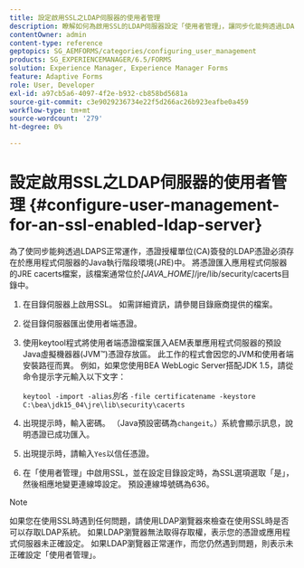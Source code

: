 ```yaml
---
title: 設定啟用SSL之LDAP伺服器的使用者管理
description: 瞭解如何為啟用SSL的LDAP伺服器設定「使用者管理」，讓同步化能夠透過LDAPS正常運作。
contentOwner: admin
content-type: reference
geptopics: SG_AEMFORMS/categories/configuring_user_management
products: SG_EXPERIENCEMANAGER/6.5/FORMS
solution: Experience Manager, Experience Manager Forms
feature: Adaptive Forms
role: User, Developer
exl-id: a97cb5a6-4097-4f2e-b932-cb858bd5681a
source-git-commit: c3e9029236734e22f5d266ac26b923eafbe0a459
workflow-type: tm+mt
source-wordcount: '279'
ht-degree: 0%

---
```


# 設定啟用SSL之LDAP伺服器的使用者管理 {#configure-user-management-for-an-ssl-enabled-ldap-server}

為了使同步能夠透過LDAPS正常運作，憑證授權單位(CA)簽發的LDAP憑證必須存在於應用程式伺服器的Java執行階段環境(JRE)中。 將憑證匯入應用程式伺服器的JRE cacerts檔案，該檔案通常位於&#x200B;*[JAVA_HOME]*/jre/lib/security/cacerts目錄中。

1. 在目錄伺服器上啟用SSL。 如需詳細資訊，請參閱目錄廠商提供的檔案。
1. 從目錄伺服器匯出使用者端憑證。
1. 使用keytool程式將使用者端憑證檔案匯入AEM表單應用程式伺服器的預設Java虛擬機器器(JVM™)憑證存放區。 此工作的程式會因您的JVM和使用者端安裝路徑而異。 例如，如果您使用BEA WebLogic Server搭配JDK 1.5，請從命令提示字元輸入以下文字：

   `keytool -import -alias`*別名* `-file certificatename -keystore C:\bea\jdk15_04\jre\lib\security\cacerts`

1. 出現提示時，輸入密碼。 （Java預設密碼為`changeit`。）系統會顯示訊息，說明憑證已成功匯入。
1. 出現提示時，請輸入`Yes`以信任憑證。
1. 在「使用者管理」中啟用SSL，並在設定目錄設定時，為SSL選項選取「是」，然後相應地變更連線埠設定。 預設連線埠號碼為636。

>[!NOTE]
>
>如果您在使用SSL時遇到任何問題，請使用LDAP瀏覽器來檢查在使用SSL時是否可以存取LDAP系統。 如果LDAP瀏覽器無法取得存取權，表示您的憑證或應用程式伺服器未正確設定。 如果LDAP瀏覽器正常運作，而您仍然遇到問題，則表示未正確設定「使用者管理」。
